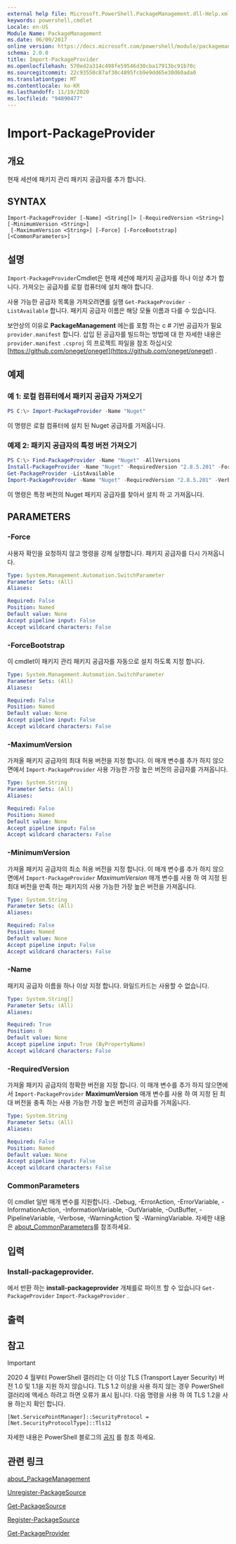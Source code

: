 ```yaml
---
external help file: Microsoft.PowerShell.PackageManagement.dll-Help.xml
keywords: powershell,cmdlet
Locale: en-US
Module Name: PackageManagement
ms.date: 06/09/2017
online version: https://docs.microsoft.com/powershell/module/packagemanagement/import-packageprovider?view=powershell-7&WT.mc_id=ps-gethelp
schema: 2.0.0
title: Import-PackageProvider
ms.openlocfilehash: 570ed2a314c498fe59546d30cba17913bc91b70c
ms.sourcegitcommit: 22c93550c87af30c4895fcb9e9dd65e30d60ada0
ms.translationtype: MT
ms.contentlocale: ko-KR
ms.lasthandoff: 11/19/2020
ms.locfileid: "94890477"
---
```

# Import-PackageProvider

## 개요
현재 세션에 패키지 관리 패키지 공급자를 추가 합니다.

## SYNTAX

```
Import-PackageProvider [-Name] <String[]> [-RequiredVersion <String>] [-MinimumVersion <String>]
 [-MaximumVersion <String>] [-Force] [-ForceBootstrap] [<CommonParameters>]
```

## 설명

`Import-PackageProvider`Cmdlet은 현재 세션에 패키지 공급자를 하나 이상 추가 합니다.
가져오는 공급자를 로컬 컴퓨터에 설치 해야 합니다.

사용 가능한 공급자 목록을 가져오려면를 실행 `Get-PackageProvider -ListAvailable` 합니다.
패키지 공급자 이름은 해당 모듈 이름과 다를 수 있습니다.

보안상의 이유로 **PackageManagement** 에는를 포함 하는 c # 기반 공급자가 필요 `provider.manifest` 합니다. 삽입 된 공급자를 빌드하는 방법에 대 한 자세한 내용은 `provider.manifest` `.csproj` 의 프로젝트 파일을 참조 하십시오 [https://github.com/oneget/oneget](https://github.com/oneget/oneget) .

## 예제

### 예 1: 로컬 컴퓨터에서 패키지 공급자 가져오기

```powershell
PS C:\> Import-PackageProvider -Name "Nuget"
```

이 명령은 로컬 컴퓨터에 설치 된 Nuget 공급자를 가져옵니다.

### 예제 2: 패키지 공급자의 특정 버전 가져오기

```powershell
PS C:\> Find-PackageProvider -Name "Nuget" -AllVersions
Install-PackageProvider -Name "Nuget" -RequiredVersion "2.8.5.201" -Force
Get-PackageProvider -ListAvailable
Import-PackageProvider -Name "Nuget" -RequiredVersion "2.8.5.201" -Verbose
```

이 명령은 특정 버전의 Nuget 패키지 공급자를 찾아서 설치 하 고 가져옵니다.

## PARAMETERS

### -Force

사용자 확인을 요청하지 않고 명령을 강제 실행합니다.
패키지 공급자를 다시 가져옵니다.

```yaml
Type: System.Management.Automation.SwitchParameter
Parameter Sets: (All)
Aliases:

Required: False
Position: Named
Default value: None
Accept pipeline input: False
Accept wildcard characters: False
```

### -ForceBootstrap

이 cmdlet이 패키지 관리 패키지 공급자를 자동으로 설치 하도록 지정 합니다.

```yaml
Type: System.Management.Automation.SwitchParameter
Parameter Sets: (All)
Aliases:

Required: False
Position: Named
Default value: None
Accept pipeline input: False
Accept wildcard characters: False
```

### -MaximumVersion

가져올 패키지 공급자의 최대 허용 버전을 지정 합니다. 이 매개 변수를 추가 하지 않으면에서 `Import-PackageProvider` 사용 가능한 가장 높은 버전의 공급자를 가져옵니다.

```yaml
Type: System.String
Parameter Sets: (All)
Aliases:

Required: False
Position: Named
Default value: None
Accept pipeline input: False
Accept wildcard characters: False
```

### -MinimumVersion

가져올 패키지 공급자의 최소 허용 버전을 지정 합니다. 이 매개 변수를 추가 하지 않으면에서 `Import-PackageProvider` *MaximumVersion* 매개 변수를 사용 하 여 지정 된 최대 버전을 만족 하는 패키지의 사용 가능한 가장 높은 버전을 가져옵니다.

```yaml
Type: System.String
Parameter Sets: (All)
Aliases:

Required: False
Position: Named
Default value: None
Accept pipeline input: False
Accept wildcard characters: False
```

### -Name

패키지 공급자 이름을 하나 이상 지정 합니다. 와일드카드는 사용할 수 없습니다.

```yaml
Type: System.String[]
Parameter Sets: (All)
Aliases:

Required: True
Position: 0
Default value: None
Accept pipeline input: True (ByPropertyName)
Accept wildcard characters: False
```

### -RequiredVersion

가져올 패키지 공급자의 정확한 버전을 지정 합니다. 이 매개 변수를 추가 하지 않으면에서 `Import-PackageProvider` **MaximumVersion** 매개 변수를 사용 하 여 지정 된 최대 버전을 충족 하는 사용 가능한 가장 높은 버전의 공급자를 가져옵니다.

```yaml
Type: System.String
Parameter Sets: (All)
Aliases:

Required: False
Position: Named
Default value: None
Accept pipeline input: False
Accept wildcard characters: False
```

### CommonParameters

이 cmdlet 일반 매개 변수를 지원합니다. -Debug, -ErrorAction, -ErrorVariable, -InformationAction, -InformationVariable, -OutVariable, -OutBuffer, -PipelineVariable, -Verbose, -WarningAction 및 -WarningVariable. 자세한 내용은 [about_CommonParameters](https://go.microsoft.com/fwlink/?LinkID=113216)를 참조하세요.

## 입력

### Install-packageprovider.

에서 반환 하는 **install-packageprovider** 개체를로 파이프 할 수 있습니다 `Get-PackageProvider` `Import-PackageProvider` .

## 출력

## 참고

> [!IMPORTANT]
> 2020 4 월부터 PowerShell 갤러리는 더 이상 TLS (Transport Layer Security) 버전 1.0 및 1.1을 지원 하지 않습니다. TLS 1.2 이상을 사용 하지 않는 경우 PowerShell 갤러리에 액세스 하려고 하면 오류가 표시 됩니다. 다음 명령을 사용 하 여 TLS 1.2을 사용 하는지 확인 합니다.
>
> `[Net.ServicePointManager]::SecurityProtocol = [Net.SecurityProtocolType]::Tls12`
>
> 자세한 내용은 PowerShell 블로그의 [공지](https://devblogs.microsoft.com/powershell/powershell-gallery-tls-support/) 를 참조 하세요.

## 관련 링크

[about_PackageManagement](../Microsoft.PowerShell.Core/About/about_PackageManagement.md)

[Unregister-PackageSource](Unregister-PackageSource.md)

[Get-PackageSource](Get-PackageSource.md)

[Register-PackageSource](Register-PackageSource.md)

[Get-PackageProvider](Get-PackageProvider.md)
